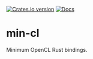 [![Crates.io version](https://img.shields.io/crates/v/min-cl.svg)](https://crates.io/crates/min-cl)
[![Docs](https://docs.rs/min-cl/badge.svg?version=0.1.3)](https://docs.rs/min-cl/0.1.3/min-cl/)

# min-cl

Minimum OpenCL Rust bindings.

